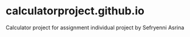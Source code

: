 # calculatorproject.github.io
Calculator project for assignment individual project by Sefryenni Asrina
